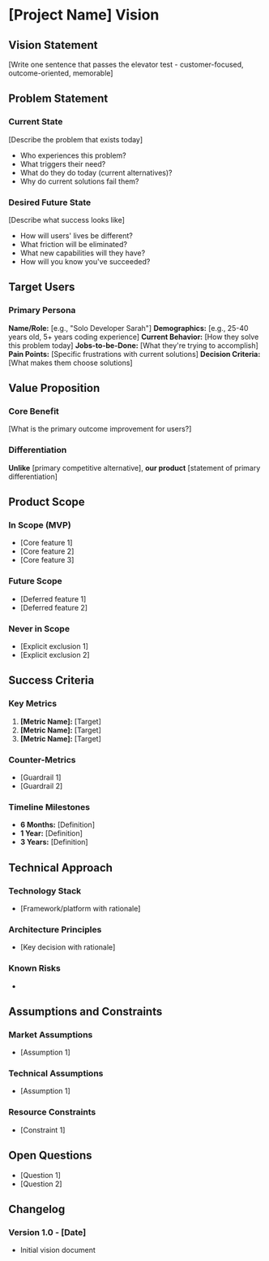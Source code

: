 # [Project Name] Vision

## Vision Statement
[Write one sentence that passes the elevator test - customer-focused, outcome-oriented, memorable]

## Problem Statement

### Current State
[Describe the problem that exists today]
- Who experiences this problem?
- What triggers their need?
- What do they do today (current alternatives)?
- Why do current solutions fail them?

### Desired Future State
[Describe what success looks like]
- How will users' lives be different?
- What friction will be eliminated?
- What new capabilities will they have?
- How will you know you've succeeded?

## Target Users

### Primary Persona
**Name/Role:** [e.g., "Solo Developer Sarah"]
**Demographics:** [e.g., 25-40 years old, 5+ years coding experience]
**Current Behavior:** [How they solve this problem today]
**Jobs-to-be-Done:** [What they're trying to accomplish]
**Pain Points:** [Specific frustrations with current solutions]
**Decision Criteria:** [What makes them choose solutions]

## Value Proposition

### Core Benefit
[What is the primary outcome improvement for users?]

### Differentiation
**Unlike** [primary competitive alternative],
**our product** [statement of primary differentiation]

## Product Scope

### In Scope (MVP)
- [Core feature 1]
- [Core feature 2]
- [Core feature 3]

### Future Scope
- [Deferred feature 1]
- [Deferred feature 2]

### Never in Scope
- [Explicit exclusion 1]
- [Explicit exclusion 2]

## Success Criteria

### Key Metrics
1. **[Metric Name]:** [Target]
2. **[Metric Name]:** [Target]
3. **[Metric Name]:** [Target]

### Counter-Metrics
- [Guardrail 1]
- [Guardrail 2]

### Timeline Milestones
- **6 Months:** [Definition]
- **1 Year:** [Definition]
- **3 Years:** [Definition]

## Technical Approach

### Technology Stack
- [Framework/platform with rationale]

### Architecture Principles
- [Key decision with rationale]

### Known Risks
- [Risk]: [Mitigation]

## Assumptions and Constraints

### Market Assumptions
- [Assumption 1]

### Technical Assumptions
- [Assumption 1]

### Resource Constraints
- [Constraint 1]

## Open Questions
- [Question 1]
- [Question 2]

## Changelog

### Version 1.0 - [Date]
- Initial vision document
